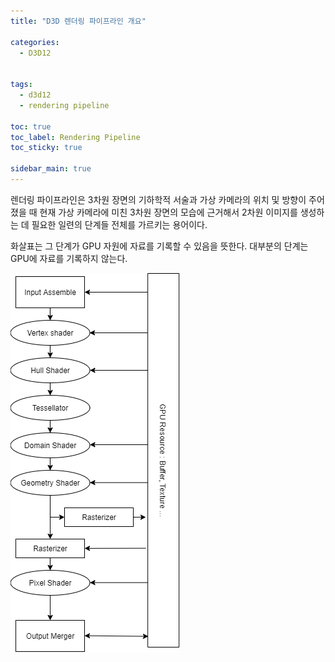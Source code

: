 ```yaml
---
title: "D3D 렌더링 파이프라인 개요"

categories:
  - D3D12


tags:
  - d3d12
  - rendering pipeline

toc: true
toc_label: Rendering Pipeline
toc_sticky: true

sidebar_main: true
---
```


렌더링 파이프라인은 3차원 장면의 기하학적 서술과 가상 카메라의 위치 및 방향이 주어졌을 때 현재 가상 카메라에 미친 3차원 장면의 모습에 근거해서 2차원 이미지를 생성하는 데 필요한 일련의 단계들 전체를 가르키는 용어이다. 

화살표는 그 단계가 GPU 자원에 자료를 기록할 수 있음을 뜻한다. 대부분의 단계는 GPU에 자료를 기록하지 않는다.

![rp](/assets/images/d3d12/rp.png)


